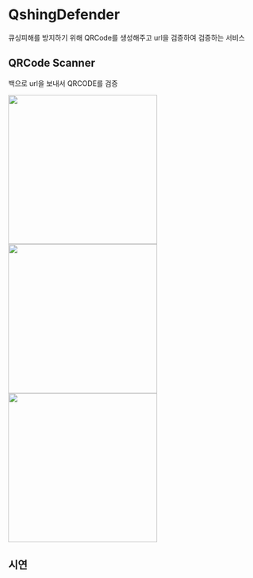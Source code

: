 # QshingDefender
큐싱피해를 방지하기 위해 QRCode를 생성해주고 url을 검증하여 검증하는 서비스

## QRCode Scanner
백으로 url을 보내서 QRCODE를 검증
<p float="left">
  <img alt="" src= https://github.com/ParkHoHo/QshingDefender/assets/94422773/f73c15d2-29ca-49c7-9b44-d919f81eaba6 width="300">
  <img alt="" src=https://github.com/ParkHoHo/QshingDefender/assets/94422773/07291718-28e5-4894-a93d-f3acad091047 width="300">
  <img alt="" src=https://github.com/ParkHoHo/QshingDefender/assets/94422773/8000e2a4-f059-4bce-9079-ec02785d8733 width="300">
</p>

## 시연
